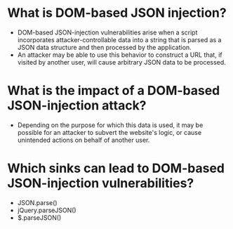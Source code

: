 # What is DOM-based JSON injection?
- DOM-based JSON-injection vulnerabilities arise when a script incorporates attacker-controllable data into a string that is parsed as a JSON data structure and then processed by the application. 
- An attacker may be able to use this behavior to construct a URL that, if visited by another user, will cause arbitrary JSON data to be processed.

# What is the impact of a DOM-based JSON-injection attack?
- Depending on the purpose for which this data is used, it may be possible for an attacker to subvert the website's logic, or cause unintended actions on behalf of another user.

# Which sinks can lead to DOM-based JSON-injection vulnerabilities?
- JSON.parse()
- jQuery.parseJSON()
- $.parseJSON()